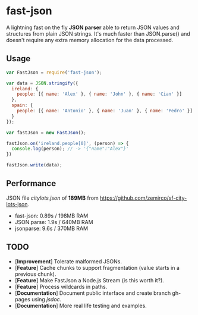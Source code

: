 fast-json
===
A lightning fast on the fly **JSON parser** able to return JSON values and structures from plain JSON strings. It's much faster than JSON.parse() and doesn't require any extra memory allocation for the data processed.

## Usage
```javascript
var FastJson = require('fast-json');

var data = JSON.stringify({
  ireland: {
    people: [{ name: 'Alex' }, { name: 'John' }, { name: 'Cian' }]
  },
  spain: {
    people: [{ name: 'Antonio' }, { name: 'Juan' }, { name: 'Pedro' }]
  }
});

var fastJson = new FastJson();

fastJson.on('ireland.people[0]', (person) => {
  console.log(person); // -> '{"name":"Alex"}'
})

fastJson.write(data);
```

## Performance
JSON file *citylots.json* of **189MB** from https://github.com/zemirco/sf-city-lots-json.

* fast-json: 0.89s / 198MB RAM
* JSON.parse: 1.9s / 640MB RAM
* jsonparse: 9.6s / 370MB RAM

## TODO
* [**Improvement**] Tolerate malformed JSONs.
* [**Feature**] Cache chunks to support fragmentation (value starts in a previous chunk).
* [**Feature**] Make FastJson a Node.js Stream (is this worth it?).
* [**Feature**] Process wildcards in paths.
* [**Documentation**] Document public interface and create branch gh-pages using *jsdoc*.
* [**Documentation**] More real life testing and examples.
